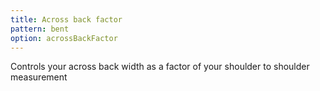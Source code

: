 ```yaml
---
title: Across back factor
pattern: bent
option: acrossBackFactor
---
```


Controls your across back width as a factor of your shoulder to shoulder measurement